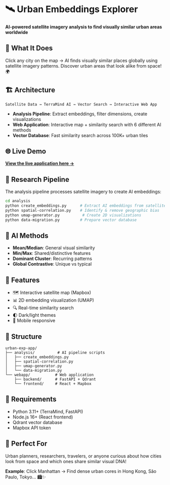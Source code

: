 # 🛰️ Urban Embeddings Explorer

**AI-powered satellite imagery analysis to find visually similar urban areas worldwide**

## 🎯 What It Does

Click any city on the map → AI finds visually similar places globally using satellite imagery patterns. Discover urban areas that look alike from space! 🌍

## 🏗️ Architecture

```
Satellite Data → TerraMind AI → Vector Search → Interactive Web App
```

- **Analysis Pipeline**: Extract embeddings, filter dimensions, create visualizations
- **Web Application**: Interactive map + similarity search with 6 different AI methods
- **Vector Database**: Fast similarity search across 100K+ urban tiles

## 🌐 Live Demo

**[View the live application here →](YOUR_DEPLOYED_URL_HERE)**

## 🧪 Research Pipeline

The analysis pipeline processes satellite imagery to create AI embeddings:

```bash
cd analysis
python create_embeddings.py      # Extract AI embeddings from satellite data
python spatial-correlation.py    # Identify & remove geographic bias
python umap-generator.py          # Create 2D visualizations
python data-migration.py         # Prepare vector database
```

## 🧠 AI Methods

- **Mean/Median**: General visual similarity
- **Min/Max**: Shared/distinctive features
- **Dominant Cluster**: Recurring patterns
- **Global Contrastive**: Unique vs typical

## 🎨 Features

- 🗺️ Interactive satellite map (Mapbox)
- 📊 2D embedding visualization (UMAP)
- 🔍 Real-time similarity search
- 🌓 Dark/light themes
- 📱 Mobile responsive

## 📁 Structure

```
urban-exp-app/
├── analysis/          # AI pipeline scripts
│   ├── create_embeddings.py
│   ├── spatial-correlation.py
│   ├── umap-generator.py
│   └── data-migration.py
└── webapp/           # Web application
    ├── backend/      # FastAPI + Qdrant
    └── frontend/     # React + Mapbox
```

## 🔧 Requirements

- Python 3.11+ (TerraMind, FastAPI)
- Node.js 16+ (React frontend)
- Qdrant vector database
- Mapbox API token

## 🌟 Perfect For

Urban planners, researchers, travelers, or anyone curious about how cities look from space and which ones share similar visual DNA!

**Example**: Click Manhattan → Find dense urban cores in Hong Kong, São Paulo, Tokyo... 🏙️✨
